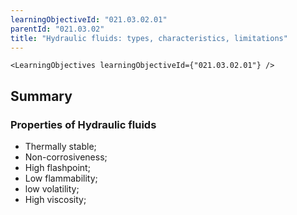```yaml
---
learningObjectiveId: "021.03.02.01"
parentId: "021.03.02"
title: "Hydraulic fluids: types, characteristics, limitations"
---
```


```tsx eval
<LearningObjectives learningObjectiveId={"021.03.02.01"} />
```

## Summary

### Properties of Hydraulic fluids

- Thermally stable;
- Non-corrosiveness;
- High flashpoint;
- Low flammability;
- low volatility;
- High viscosity;

